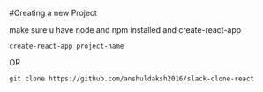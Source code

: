 #Creating a new Project

make sure u have node and npm installed 
and create-react-app

```
create-react-app project-name
```
OR

```
git clone https://github.com/anshuldaksh2016/slack-clone-react
```

